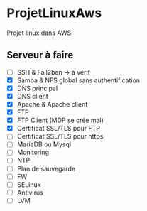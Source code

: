 # ProjetLinuxAws

Projet linux dans AWS  

## Serveur à faire

* [ ] SSH & Fail2ban -> à vérif
* [x] Samba & NFS global sans authentification
* [x] DNS principal
* [x] DNS client
* [x] Apache & Apache client
* [x] FTP
* [x] FTP Client (MDP se crée mal)
* [x] Certificat SSL/TLS pour FTP
* [ ] Certificat SSL/TLS pour https
* [ ] MariaDB ou Mysql
* [ ] Monitoring
* [ ] NTP
* [ ] Plan de sauvegarde
* [ ] FW
* [ ] SELinux
* [ ] Antivirus
* [ ] LVM
